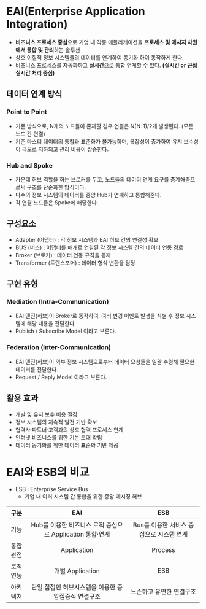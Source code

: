 # EAI(Enterprise Application Integration)

- **비즈니스 프로세스 중심**으로 기업 내 각종 애플리케이션을 **프로세스 및 메시지 차원에서 통합 및 관리**하는 솔루션
- 상호 이질적 정보 시스템들의 데이터를 연계하여 동기화 하여 동작하게 한다.
- 비즈니스 프로세스를 자동화하고 **실시간**으로 통합 연계할 수 있다. **(실시간 or 근접 실시간 처리 중심)**

## 데이터 연계 방식

### Point to Point

- 기존 방식으로, N개의 노드들이 존재할 경우 연결은 N(N-1)/2개 발생된다. (모든 노드 간 연결)
- 기준 마스터 데이터의 통합과 표준화가 불가능하며, 복잡성이 증가하여 유지 보수성이 극도로 저하되고 관리 비용이 상승한다.

### Hub and Spoke

- 가운데 허브 역할을 하는 브로커를 두고, 노드들의 데이터 연계 요구를 중계해줌으로써 구조를 단순화한 방식이다.
- 다수의 정보 시스템의 데이터를 중앙 Hub가 연계하고 통합해준다.
- 각 연결 노드들은 Spoke에 해당한다.

## 구성요소

- Adapter (어댑터) : 각 정보 시스템과 EAI 허브 간의 연결성 확보
- BUS (버스) : 어댑터를 매개로 연결된 각 정보 시스템 간의 데이터 연동 경로
- Broker (브로커) : 데이터 연동 규칙을 통제
- Transformer (트랜스포머) : 데이터 형식 변환을 담당

## 구현 유형

### Mediation (Intra-Communication)

- EAI 엔진(허브)이 Broker로 동작하여, 여러 변경 이벤트 발생을 식별 후 정보 시스템에 해당 내용을 전달한다.
- Publish / Subscribe Model 이라고 부른다.

### Federation (Inter-Communication)

- EAI 엔진(허브)이 외부 정보 시스템으로부터 데이터 요청들을 일괄 수령해 필요한 데이터를 전달한다.
- Request / Reply Model 이라고 부른다.

## 활용 효과

- 개발 및 유지 보수 비용 절감
- 정보 시스템의 지속적 발전 기반 확보
- 협력사·파트너·고객과의 상호 협력 프로세스 연계
- 인터넷 비즈니스를 위한 기본 토대 확립
- 데이터 동기화를 위한 데이터 표준화 기반 제공

# EAI와 ESB의 비교

- ESB : Enterprise Service Bus
    - 기업 내 여러 시스템 간 통합을 위한 중앙 메시징 허브

|  구분  |EAI                                                      |ESB                                     |
|:------:|:-------------------------------------------------------:|:--------------------------------------:|
|  기능  |Hub를 이용한 비즈니스 로직 중심으로 Application 통합·연계|Bus를 이용한 서비스 중심으로 시스템 연계|
|통합관점|Application                                              |Process                                 |
|로직연동|개별 Application                                         |ESB                                     |
|아키텍처|단일 접점인 허브시스템을 이용한 중앙집중식 연결구조      |느슨하고 유연한 연결구조                |